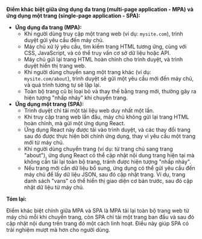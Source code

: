 **Điểm khác biệt giữa ứng dụng đa trang (multi-page application - MPA) và ứng dụng một trang (single-page application - SPA):**

*   **Ứng dụng đa trang (MPA):**
    *   Khi người dùng truy cập một trang web (ví dụ: `mysite.com`), trình duyệt gửi yêu cầu đến máy chủ.
    *   Máy chủ xử lý yêu cầu, tìm kiếm trang HTML tương ứng, cùng với CSS, JavaScript, và có thể truy vấn cơ sở dữ liệu hoặc API.
    *   Máy chủ gửi lại trang HTML hoàn chỉnh cho trình duyệt, và trình duyệt hiển thị trang web.
    *   Khi người dùng chuyển sang một trang khác (ví dụ: `mysite.com/about`), trình duyệt sẽ gửi một yêu cầu mới đến máy chủ, và quá trình tương tự sẽ lặp lại.
    *   Toàn bộ trang cũ bị loại bỏ và thay thế bằng trang mới, thường gây ra hiện tượng "nhấp nháy" khi chuyển trang.
*  **Ứng dụng một trang (SPA):**
    *   Trình duyệt chỉ tải một tài liệu web duy nhất một lần.
    *   Khi truy cập trang web lần đầu, máy chủ không gửi lại trang HTML hoàn chỉnh, mà gửi một ứng dụng React.
    *   Ứng dụng React này được tải vào trình duyệt, và các thay đổi trang sau đó được thực hiện bởi chính ứng dụng, thay vì yêu cầu một trang mới từ máy chủ.
    *   Khi người dùng chuyển trang (ví dụ: từ trang chủ sang trang "about"), ứng dụng React có thể cập nhật nội dung trang hiện tại mà không cần tải lại toàn bộ trang, tránh được hiện tượng "nhấp nháy".
    *   Nếu trang mới cần dữ liệu bổ sung, ứng dụng có thể gửi yêu cầu đến máy chủ để lấy dữ liệu JSON, sau đó cập nhật trang. Ví dụ, trang danh sách "vans" có thể hiển thị giao diện cơ bản trước, sau đó cập nhật dữ liệu từ máy chủ.

**Tóm lại:**

Điểm khác biệt chính giữa MPA và SPA là MPA tải lại toàn bộ trang web từ máy chủ mỗi khi chuyển trang, còn SPA chỉ tải một trang ban đầu và sau đó cập nhật nội dung trên trang đó một cách linh hoạt. Điều này giúp SPA có trải nghiệm mượt mà hơn cho người dùng.
